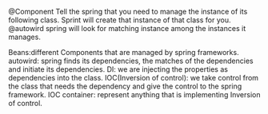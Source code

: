 @Component
Tell the spring that you need to manage the instance of its following class. Sprint will create that instance of that class for you.
@autowird
spring will look for matching instance among the instances it manages.

Beans:different Components that are managed by spring frameworks.
autowird: spring finds its dependencies, the matches of the dependencies and initiate its dependencies.
DI: we are injecting the properties as dependencies into the class.
IOC(Inversion of control): we take control from the class that needs the dependency and give the control to the spring framework.
IOC container: represent anything that is implementing Inversion of control.
